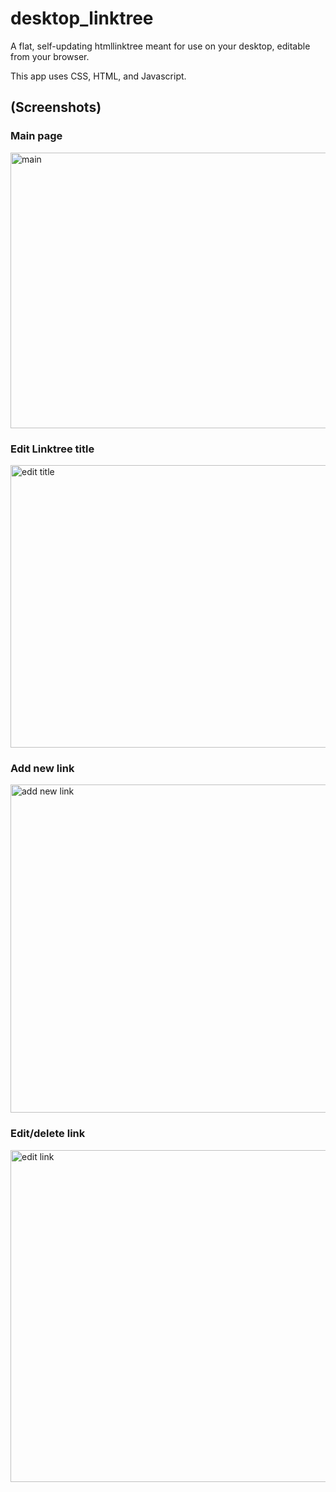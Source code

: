 # desktop_linktree
A flat, self-updating htmllinktree meant for use on your desktop, editable from your browser.

This app uses CSS, HTML, and Javascript.

## (Screenshots)

### Main page
<img width="754" height="441" alt="main" src="https://github.com/user-attachments/assets/d125db27-52cc-4b0a-aa04-3300e3887e2b" />

### Edit Linktree title
<img width="698" height="452" alt="edit title" src="https://github.com/user-attachments/assets/3f2046e3-22bf-4e5c-be56-2ba589822968" />


### Add new link 
<img width="617" height="525" alt="add new link" src="https://github.com/user-attachments/assets/5cc670a7-5569-4f90-bfdc-237dd2204704" />

### Edit/delete link
<img width="677" height="531" alt="edit link" src="https://github.com/user-attachments/assets/dcb19cde-9200-4c76-b7e8-76f4c084eddb" />
